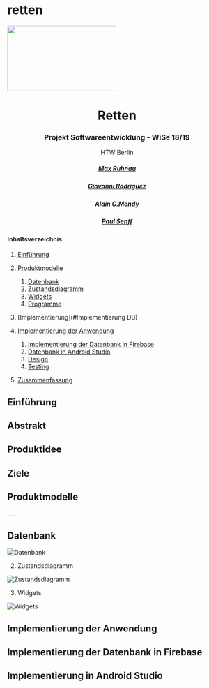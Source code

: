 # retten
<img height="150px" width="250px" src="https://upload.wikimedia.org/wikipedia/commons/thumb/7/7e/Logo_HTW_Berlin.svg/2000px-Logo_HTW_Berlin.svg.png"/>

<div align="center">
        <center>
        
# Retten

### Projekt Softwareentwicklung - WiSe 18/19 

HTW Berlin



##### [Max Ruhnau](https://github.com/MaxArne) 

##### [Giovanni Rodriguez](https://github.com/whiterabbit-ce) 

##### [Alain C.Mendy](https://github.com/amendy) 

##### [Paul Senff]() 

</center>
</div>




#### Inhaltsverzeichnis

1. [Einführung](#introduction)
2. [Produktmodelle](#Modellierung)
   1. [Datenbank](#db)
   2. [Zustandsdiagramm](#ZD)
   3. [Widgets](#Widgets)
   4. [Programme](#Programm)

   
3. [Implementierung](#Implementierung DB)
4. [Implementierung der Anwendung](#db)
   1. [Implementierung der Datenbank in Firebase](#dbFirebase)
   2. [Datenbank in Android Studio](#dbAndroidStudio)
   3. [Design](#Design)
   4. [Testing](#Test)
       
5. [Zusammenfassung](#Fazit)



## Einführung <a name="introduction"></a>

## Abstrakt

## Produktidee

## Ziele 

## Produktmodelle <a name="Produktmodelle"></a>

.....

## Datenbank


![Datenbank](https://i.imgur.com/...)

2. Zustandsdiagramm

![Zustandsdiagramm](https://i.imgur.com/...)

3. Widgets

![Widgets](https://i.imgur.com/...)






## Implementierung der Anwendung <a name="#db"></a>

## Implementierung der Datenbank in Firebase <a name="dbFirebase"></a>







## Implementierung in Android Studio <a name="dbAndroidStudio"></a>












